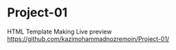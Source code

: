 # Project-01
HTML Template Making
Live preview
https://github.com/kazimohammadnozremoin/Project-01/
